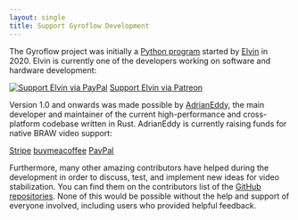 ```yaml
---
layout: single
title: Support Gyroflow Development
---
```


The Gyroflow project was initially a [Python program](https://github.com/ElvinC/gyroflow) started by [Elvin](https://elvinchen.com/) in 2020. Elvin is currently one of the developers working on software and hardware development:

[![Support Elvin via PayPal](https://cdn.jsdelivr.net/gh/twolfson/paypal-github-button@1.0.0/dist/button.svg)](http://paypal.me/chenelvin)
<a href="https://patreon.com/elvinchen" class="btn btn--info btn--small">Support Elvin via Patreon</a>

Version 1.0 and onwards was made possible by <a href="https://github.com/adrianEddy">AdrianEddy</a>, the main developer and maintainer of the current high-performance and cross-platform codebase written in Rust. AdrianEddy is currently raising funds for native BRAW video support:

<a href="https://donate.stripe.com/5kAaGv6ky5mU1s44gg" class="btn btn--info btn--small">Stripe</a>
<a href="https://buymeacoffee.com/adrianeddy" class="btn btn--info btn--small">buymeacoffee</a>
<a href="https://paypal.me/AdrianEddy" class="btn btn--info btn--small">PayPal</a>

Furthermore, many other amazing contributors have helped during the development in order to discuss, test, and implement new ideas for video stabilization. You can find them on the contributors list of the [GitHub repositories](https://github.com/gyroflow). None of this would be possible without the help and support of everyone involved, including users who provided helpful feedback.